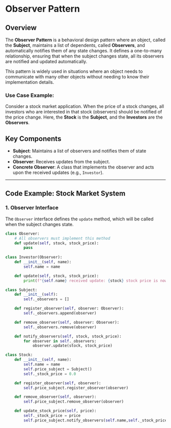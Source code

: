 # Observer Pattern

## Overview

The **Observer Pattern** is a behavioral design pattern where an object, called the **Subject**, maintains a list of dependents, called **Observers**, and automatically notifies them of any state changes. It defines a one-to-many relationship, ensuring that when the subject changes state, all its observers are notified and updated automatically.

This pattern is widely used in situations where an object needs to communicate with many other objects without needing to know their implementation details.

### Use Case Example:

Consider a stock market application. When the price of a stock changes, all investors who are interested in that stock (observers) should be notified of the price change. Here, the **Stock** is the **Subject**, and the **Investors** are the **Observers**.

## Key Components

- **Subject**: Maintains a list of observers and notifies them of state changes.
- **Observer**: Receives updates from the subject.
- **Concrete Observer**: A class that implements the observer and acts upon the received updates (e.g., `Investor`).

---

## Code Example: Stock Market System

### 1. Observer Interface

The `Observer` interface defines the `update` method, which will be called when the subject changes state.

```python
class Observer:
    # All observers must implement this method
    def update(self, stock, stock_price):
        pass
        
class Investor(Observer):
    def __init__(self, name):
        self.name = name

    def update(self, stock, stock_price):
        print(f"{self.name} received update: {stock} stock price is now ${stock_price:.2f}")

class Subject:
    def __init__(self):
        self._observers = []

    def register_observer(self, observer: Observer):
        self._observers.append(observer)

    def remove_observer(self, observer: Observer):
        self._observers.remove(observer)

    def notify_observers(self, stock, stock_price):
        for observer in self._observers:
            observer.update(stock, stock_price)

class Stock:
    def __init__(self, name):
        self.name = name
        self.price_subject = Subject()
        self._stock_price = 0.0

    def register_observer(self, observer):
        self.price_subject.register_observer(observer)

    def remove_observer(self, observer):
        self.price_subject.remove_observer(observer)

    def update_stock_price(self, price):
        self._stock_price = price
        self.price_subject.notify_observers(self.name,self._stock_price)
